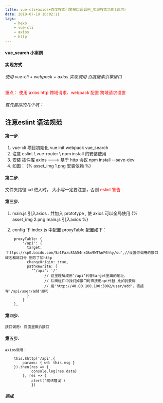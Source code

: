 ```yaml
---
title: vue-cli+axios+百度搜索引擎接口调调用_实现搜索功能(踩坑)
date: 2018-07-18 16:02:11
tags: 
	- hexo
	- vue-cli
	- axios
	- http
---
```

#### vue_search 小案例

**实现方式**

###### 使用 vue-cli + webpack + axios  实现调用 百度搜索引擎接口 
<font color = 'red'>重点： 使用 axios http 跨域请求、webpack 配置 跨域请求设置</font> 

###### 首先要踩的几个坑：

## 注意eslint 语法规范

#### 第一步.
 1. vue-cli 项目初始化  vue init webpack vue_search
 2. 注意 eslint \ vue-router \ npm install 的安装使用
 3. 安装 插件库 axios ---> 基于 http 协议  npm install --save-dev
 4. 如图：
{% asset_img 1.png 安装依赖 %}

#### 第二步.
文件夹路径 cd 进入时， 大小写一定要注意，否则 <font color="red">eslint 警告</font>

<!--more-->
#### 第三步.
 1. main.js 引入axios . 并加入 prototype , 使 axios 可以全局使用
 {% asset_img 2.png main.js 引入axios %}

 2. config 下 index.js 中配置    proxyTable 配置如下：
```
	proxyTable: {
        '/api': {
          target: 'https://sp0.baidu.com/5a1Fazu8AA54nxGko9WTAnF6hhy/su',//设置你调用的接口域名和端口号 别忘了加http
          changeOrigin: true,
          pathRewrite: {
            '^/api': '/'
                  // 这里理解成用‘/api’代替target里面的地址，
                  // 后面组件中我们掉接口时直接用api代替 比如我要调
                  // 用'http://40.00.100.100:3002/user/add'，直接写'/api/user/add'即可
          }
        }  
    },  	
```

#### 第四步.
	接口调用: 百度里面扒接口

#### 第五步.
	axios调用：
```
	this.$http('/api',{
		params: { wd: this.msg }
	}).then(res => {
			console.log(res.data)
		}, res => {
			alert('网络错误')
			})
```	
 
##### 完成

